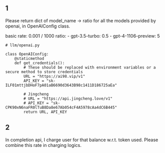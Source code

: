 ## 1
Please return dict of model_name -> ratio for all the models provided by openai, in OpenAIConfig class.

basic rate: 0.001 / 1000
ratio:
    - gpt-3.5-turbo: 0.5
    - gpt-4-1106-preview: 5

```
# llm/openai.py

class OpenAIConfig:
    @staticmethod
    def get_credentials():
        # These should be replaced with environment variables or a secure method to store credentials
        URL = "https://ai98.vip/v1"
        API_KEY = "sk-ILF01mttjbDHoF7pA01aB6690d3643B98c1411D186725aEa"

        # Jingcheng
        # URL = "https://api.jingcheng.love/v1"
        # API_KEY = "sk-CPK90xN6naFR0lTuB8Da8e67Ab054cF4A5978cAa4dC6B445"
        return URL, API_KEY

```

## 2
In completion api, I charge user for that balance w.r.t. token used. Please combine this rate in charging logics.

